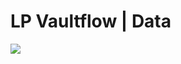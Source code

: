 <h1>LP Vaultflow | Data</h1>

<img src="https://github.com/faelreis/lp-data/assets/87779561/86133b69-ac8d-4b06-b45f-cb802178fa0f">
